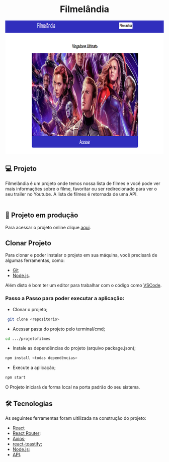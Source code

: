 
<h1 align="center">
  Filmelândia
</h1>

<div>
  <img src="src/assets/filmelandia.PNG" alt="filmelandia" height="425">
</div>

## 💻 Projeto
Filmelândia é um projeto onde temos nossa lista de filmes e você pode ver mais informações sobre o filme, favoritar ou ser redirecionado para ver o seu trailer no Youtube. A lista de filmes é retornada de uma API.
<br><br>

## 🚀 Projeto em produção
Para acessar o projeto online clique [aqui](https://filmeslandia-rsa.netlify.app/).

## Clonar Projeto

Para clonar e poder instalar o projeto em sua máquina, você precisará de algumas ferramentas, como:

- [Git](https://git-scm.com)
- [Node.js](https://nodejs.org/en/).

Além disto é bom ter um editor para trabalhar com o código como [VSCode](https://code.visualstudio.com/).

### Passo a Passo para poder executar a aplicação:

- Clonar o projeto;

```bash
 git clone <repositorio>
```

- Acessar pasta do projeto pelo terminal/cmd;

```bash
cd .../projetofilmes
```

- Instale as dependências do projeto (arquivo package.json);

```bash
npm install <todas dependências>
```

- Execute a aplicação;

```bash
npm start
```

O Projeto iniciará de forma local na porta padrão do seu sistema.

## 🛠 Tecnologias
As seguintes ferramentas foram ultilizada na construção do projeto:

- [React](https://pt-br.reactjs.org/)
- [React Router](https://reactrouter.com/);
- [Axios](https://www.npmjs.com/package/axios);
- [react-toastify](https://www.npmjs.com/package/react-toastify);
- [Node.js](https://nodejs.org/en/);
- [API](https://sujeitoprogramador.com/r-api/?api=filmes/).

